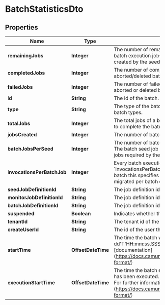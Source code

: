 

# BatchStatisticsDto

## Properties

Name | Type | Description | Notes
------------ | ------------- | ------------- | -------------
**remainingJobs** | **Integer** | The number of remaining batch execution jobs. This does include failed batch execution jobs and batch execution jobs which still have to be created by the seed job. |  [optional]
**completedJobs** | **Integer** | The number of completed batch execution jobs. This does include aborted/deleted batch execution jobs. |  [optional]
**failedJobs** | **Integer** | The number of failed batch execution jobs. This does not include aborted or deleted batch execution jobs. |  [optional]
**id** | **String** | The id of the batch. |  [optional]
**type** | **String** | The type of the batch. See the [User Guide](https://docs.camunda.org/manual/7.18/user-guide/process-engine/batch/#creating-a-batch) for more information about batch types. |  [optional]
**totalJobs** | **Integer** | The total jobs of a batch is the number of batch execution jobs required to complete the batch. |  [optional]
**jobsCreated** | **Integer** | The number of batch execution jobs already created by the seed job. |  [optional]
**batchJobsPerSeed** | **Integer** | The number of batch execution jobs created per seed job invocation. The batch seed job is invoked until it has created all batch execution jobs required by the batch (see &#x60;totalJobs&#x60; property). |  [optional]
**invocationsPerBatchJob** | **Integer** | Every batch execution job invokes the command executed by the batch &#x60;invocationsPerBatchJob&#x60; times. E.g., for a process instance migration batch this specifies the number of process instances which are migrated per batch execution job. |  [optional]
**seedJobDefinitionId** | **String** | The job definition id for the seed jobs of this batch. |  [optional]
**monitorJobDefinitionId** | **String** | The job definition id for the monitor jobs of this batch. |  [optional]
**batchJobDefinitionId** | **String** | The job definition id for the batch execution jobs of this batch. |  [optional]
**suspended** | **Boolean** | Indicates whether this batch is suspended or not. |  [optional]
**tenantId** | **String** | The tenant id of the batch. |  [optional]
**createUserId** | **String** | The id of the user that created the batch. |  [optional]
**startTime** | **OffsetDateTime** | The time the batch was started. Default format &#x60;yyyy-MM-dd&#39;T&#39;HH:mm:ss.SSSZ&#x60;. For further information, please see the [documentation] (https://docs.camunda.org/manual/7.18/reference/rest/overview/date-format/) |  [optional]
**executionStartTime** | **OffsetDateTime** | The time the batch execution was started, i.e., at least one batch job has been executed. Default format &#x60;yyyy-MM-dd&#39;T&#39;HH:mm:ss.SSSZ&#x60;. For further information, please see the [documentation] (https://docs.camunda.org/manual/7.18/reference/rest/overview/date-format/) |  [optional]



